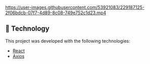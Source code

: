 

https://user-images.githubusercontent.com/53921083/229187125-2f06bdcb-07f7-4d89-8c08-749e752c1d23.mp4





## :rocket: Technology

This project was developed with the following technologies:

- [React](https://reactjs.org)
- [Axios](https://axios-http.com/)
